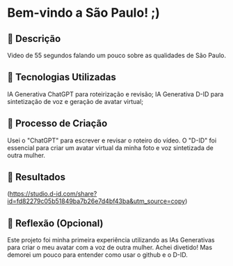 # Bem-vindo a São Paulo! ;)

## 📒 Descrição
Video de 55 segundos falando um pouco sobre as qualidades de São Paulo. 

## 🤖 Tecnologias Utilizadas
IA Generativa ChatGPT para roteirização e revisão;
IA Generativa D-ID para sintetização de voz e geração de avatar virtual;

## 🧐 Processo de Criação
Usei o "ChatGPT" para escrever e revisar o roteiro do vídeo. O "D-ID" foi essencial para criar um avatar virtual da minha foto e voz sintetizada de outra mulher.

## 🚀 Resultados
(https://studio.d-id.com/share?id=fd82279c05b51849ba7b26e7d4bf43ba&utm_source=copy)

## 💭 Reflexão (Opcional)
Este projeto foi minha primeira experiência utilizando as IAs Generativas para criar o meu avatar com a voz de outra mulher. Achei divetido! Mas demorei um pouco para entender como usar o github e o D-ID. 
